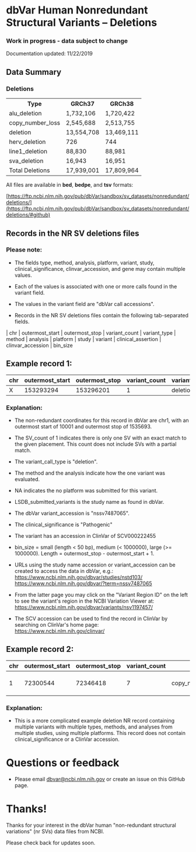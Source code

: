 # dbVar Human Nonredundant Structural Variants – Deletions

### Work in progress - data subject to change

Documentation updated:  11/22/2019

## Data Summary

<h3>
Deletions</h3>
<table>
<tbody>
<tr>
<th>Type</th>
<th>GRCh37</th>
<th>GRCh38</th>
<tr>
<td>alu_deletion</td>
<td>1,732,106</td>
<td>1,720,422</td>
</tr>
<tr>
<td>copy_number_loss</td>
<td>2,545,688</td>
<td>2,513,755</td>
</tr>
<tr>
<td>deletion</td>
<td>13,554,708</td>
<td>13,469,111</td>
</tr>
<tr>
<td>herv_deletion</td>
<td>726</td>
<td>744</td>
</tr>
<tr>
<td>line1_deletion</td>
<td>88,830</td>
<td>88,981</td>
</tr>
<tr>
<td>sva_deletion</td>
<td>16,943</td>
<td>16,951</td>
</tr>
<tr>
<td>Total Deletions</td>
<td>17,939,001</td>
<td>17,809,964</td>
</tr>
</tbody>
</table>

All files are available in **bed**, **bedpe**, and **tsv** formats:

[https://ftp.ncbi.nlm.nih.gov/pub/dbVar/sandbox/sv_datasets/nonredundant/deletions/](https://ftp.ncbi.nlm.nih.gov/pub/dbVar/sandbox/sv_datasets/nonredundant/deletions/#github)


## Records in the NR SV deletions files

### Please note:

* The fields type, method, analysis, platform, variant, study, clinical_significance, clinvar_accession, and gene may contain multiple values.  
* Each of the values is associated with one or more calls found in the variant field.
* The values in the variant field are "dbVar call accessions".

* Records in the NR SV deletions files contain the following tab-separated fields.

| chr | outermost_start | outermost_stop | variant_count | variant_type | method | analysis | platform | study | variant | clinical_assertion | clinvar_accession | bin_size


## Example record 1:
  
chr | outermost_start | outermost_stop | variant_count | variant_type | method | analysis | platform | study | variant | clinical_assertion | clinvar_accession | bin_size  
----|-----------------|----------------|---------------|--------------|--------|----------|----------|-------|---------|--------------------|------------------|------
X | 153293294 | 153296201 | 1 | deletion | Curated | Curated | NA | LSDB_submitted_variants | nssv7487065 | Pathogenic | SCV000222455 | medium
 
### Explanation:

* The non-redundant coordinates for this record in dbVar are chr1, with
an outermost start of 10001 and outermost stop of 1535693.

* The SV_count of 1 indicates there is only one SV with an exact match to the
given placement.  This count does not include SVs with a partial match.

* The variant_call_type is "deletion".

* The method and the analysis indicate how the one variant was evaluated.

* NA indicates the no platform was submitted for this variant.

* LSDB_submitted_variants is the study name as found in dbVar.

* The dbVar variant_accession is "nssv7487065".

* The clinical_significance is "Pathogenic"

* The variant has an accession in ClinVar of SCV000222455

* bin_size = small (length < 50 bp), medium (< 1000000), large (>= 1000000). Length = outermost_stop - outermost_start + 1.

* URLs using the study name accession or variant_accession can be created to access the data
in dbVar, e.g.:
https://www.ncbi.nlm.nih.gov/dbvar/studies/nstd103/  
https://www.ncbi.nlm.nih.gov/dbvar/?term=nssv7487065

* From the latter page you may click on the "Variant Region ID" on the left to see
the variant's region in the NCBI Variation Viewer at:
https://www.ncbi.nlm.nih.gov/dbvar/variants/nsv1197457/

* The SCV accession can be used to find the record in ClinVar by searching on ClinVar's home page:
https://www.ncbi.nlm.nih.gov/clinvar/

## Example record 2:

chr | outermost_start | outermost_stop | variant_count | variant_type | method | analysis | platform | study | variant | clinical_assertion | clinvar_accession | bin_size  
----|-----------------|----------------|---------------|--------------|--------|----------|----------|-------|---------|--------------------|------------------|----- 
1 | 72300544 | 72346418 | 7 | copy_number_loss;deletion | Oligo_aCGH;Sequencing | Probe_signal_intensity;Read_depth | Agilent 24M aCGH;Illumina IIx | Park2010;Ju2010 | nssv1423530:nssv1425248:nssv1428032:nssv1428830:nssv1434173:nssv1439464:nssv1420391 |   |   | medium

### Explanation:

* This is a more complicated example deletion NR record containing multiple
variants with multiple types, methods, and analyses from multiple studies, using
multiple platforms.  This record does not contain clinical_significance or a 
ClinVar accession.

# Questions or feedback

* Please email dbvar@ncbi.nlm.nih.gov or create an issue on this GitHub page.

# Thanks!

Thanks for your interest in the dbVar human "non-redundant structural variations" (nr SVs)
data files from NCBI.

Please check back for updates soon.
